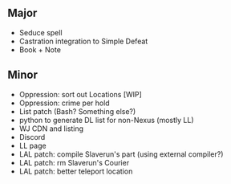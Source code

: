 ## Major
- Seduce spell
- Castration integration to Simple Defeat
- Book + Note

## Minor
- Oppression: sort out Locations [WIP]
- Oppression: crime per hold
- List patch (Bash? Something else?)
- python to generate DL list for non-Nexus (mostly LL)
- WJ CDN and listing
- Discord
- LL page
- LAL patch: compile Slaverun's part (using external compiler?)
- LAL patch: rm Slaverun's Courier
- LAL patch: better teleport location
